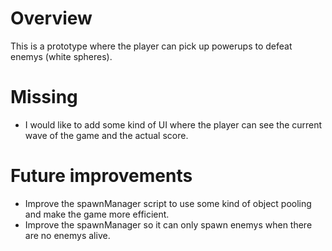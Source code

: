 # Overview
This is a prototype where the player can pick up powerups to defeat enemys (white spheres).

# Missing
- I would like to add some kind of UI where the player can see the current wave of the game and the actual score.

# Future improvements
- Improve the spawnManager script to use some kind of object pooling and make the game more efficient.
- Improve the spawnManager so it can only spawn enemys when there are no enemys alive.